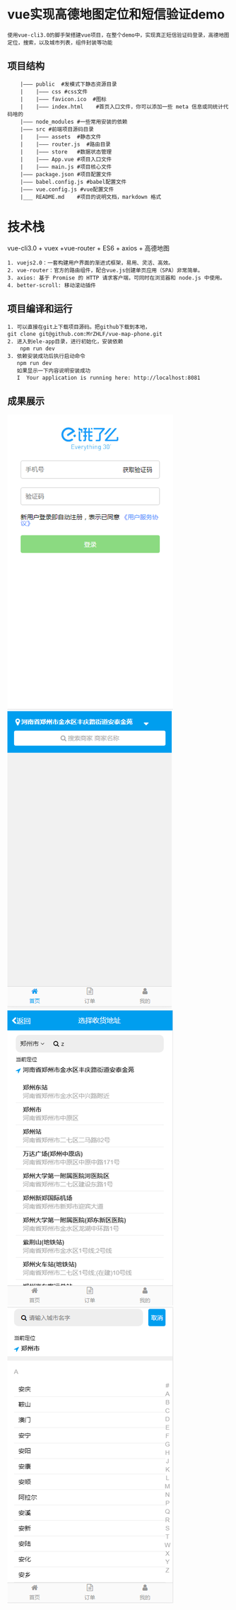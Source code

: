 # vue实现高德地图定位和短信验证demo

	使用vue-cli3.0的脚手架搭建vue项目，在整个demo中，实现真正短信验证码登录，高德地图定位，搜索，以及城市列表，组件封装等功能

## 项目结构
```
	|——— public  #发模式下静态资源目录
	|    |——— css #css文件
	|    |——— favicon.ico  #图标
	|    |——— index.html    #首页入口文件，你可以添加一些 meta 信息或同统计代码啥的
	|——— node_modules #一些常用安装的依赖
	|——— src #前端项目源码目录
	|	 |——— assets  #静态文件
	|    |——— router.js  #路由目录
	|    |——— store   #数据状态管理
	|    |——— App.vue #项目入口文件
	|    |——— main.js #项目核心文件
	|——— package.json #项目配置文件
	|——— babel.config.js #babel配置文件
	|——— vue.config.js #vue配置文件
	|___ README.md    #项目的说明文档，markdown 格式
```

# 技术栈
 vue-cli3.0 + vuex +vue-router + ES6 + axios + 高德地图

    1. vuejs2.0：一套构建用户界面的渐进式框架，易用、灵活、高效。
	2. vue-router：官方的路由组件，配合vue.js创建单页应用（SPA）非常简单。
	3. axios: 基于 Promise 的 HTTP 请求客户端，可同时在浏览器和 node.js 中使用。
	4. better-scroll: 移动滚动插件

## 项目编译和运行
    1. 可以直接在git上下载项目源码。把github下载到本地，
	git clone git@github.com:MrZHLF/vue-map-phone.git
	2. 进入到ele-app目录，进行初始化，安装依赖
		npm run dev
	3. 依赖安装成功后执行启动命令
	   npm run dev
	   如果显示一下内容说明安装成功
	   I  Your application is running here: http://localhost:8081

## 成果展示
![avatar](./public/1.png)
![avatar](./public/2.png)
![avatar](./public/3.png)
![avatar](./public/4.png)